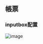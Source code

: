## 帳票  
### inputbox配置  
![image](https://github.com/comtaken/ledger-prototype/assets/65578523/8e4eac09-8103-40ea-9757-099c92cd3312)
